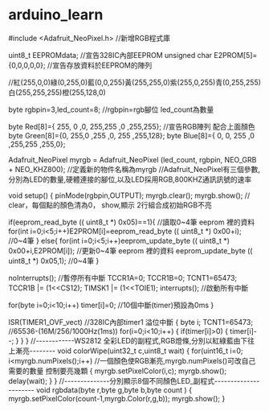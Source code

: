 # arduino_learn

#include <Adafruit_NeoPixel.h>  //新增RGB程式庫

uint8_t EEPROMdata;    //宣告328IC內部EEPROM
unsigned char E2PROM[5]={0,0,0,0,0}; //宣告存放資料於EEPROM的陣列


//紅(255,0,0)綠(0,255,0)藍(0,0,255)黃(255,255,0)紫(255,0,255)青(0,255,255)白(255,255,255)橙(255,128,0)

byte rgbpin=3,led_count=8; //rgbpin=rgb腳位 led_count為數量

byte Red[8]={ 255, 0  ,0,   255,255  ,0  ,255,255}; //宣告RGB陣列 配合上面顏色
byte Green[8]={0,  255,0   ,255 ,0,  255 ,255,128};
byte Blue[8]={ 0,  0,  255 ,0   ,255,255 ,255,0};

Adafruit_NeoPixel myrgb = Adafruit_NeoPixel (led_count, rgbpin, NEO_GRB + NEO_KHZ800);
//定義新的物件名稱為myrgb
//Adafruit_NeoPixel有三個參數,分別為LED的數量,硬體連接的腳位,以及LED採用RGB,800KHZ通訊訊號的速率

void setup() 
{
  pinMode(rgbpin,OUTPUT);
  myrgb.clear();
  myrgb.show();  // clear，每個點的顏色清為0， show,顯示 2行組合成初始RGB不亮

  if(eeprom_read_byte (( uint8_t *) 0x05)==1){  //讀取0~4筆 eeprom 裡的資料
    for(int i=0;i<5;i++)E2PROM[i]=eeprom_read_byte (( uint8_t *) 0x00+i); //0~4筆
  }
  else{
    for(int i=0;i<5;i++)eeprom_update_byte (( uint8_t *) 0x00+i,E2PROM[i]); //更新0~4筆 eeprom 裡的資料
    eeprom_update_byte (( uint8_t *) 0x05,1); //0~4筆
  }
  
  noInterrupts(); //暫停所有中斷
  TCCR1A=0;
  TCCR1B=0;
  TCNT1=65473;
  TCCR1B |= (1<<CS12);
  TIMSK1 |= (1<<TOIE1);
  interrupts(); //啟動所有中斷
  
  for(byte i=0;i<10;i++) timer[i]=0; //10個中斷(timer)預設為0ms
}

ISR(TIMER1_OVF_vect) //328IC內部timer1 溢位中斷
{
  byte i;
  TCNT1=65473; //65536-(16M/256/1000Hz(1ms))
  for(i=0;i<10;i++)
  {
    if(timer[i]>0)
    {
      timer[i]--;
    }
  }
}
//------------WS2812 全彩LED的副程式,RGB燈條,分別以紅綠藍由下往上漸亮--------
void colorWipe(uint32_t c,uint8_t wait) 
{
  for(uint16_t i=0; i<myrgb.numPixels();i++)  //一個顏色使RGB漸亮,myrgb.numPixels()可改自己需要的數量 控制要亮幾顆
  {
    myrgb.setPixelColor(i,c);
    myrgb.show();
    delay(wait);
  }
}
//--------------分別顯示8個不同顏色LED_副程式----------------------
void rgbdata(byte r,byte g,byte b,byte count )
{
  myrgb.setPixelColor(count-1,myrgb.Color(r,g,b));
  myrgb.show();
}

  
